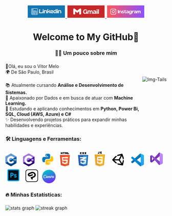###


<div align="center">
  <a href="https://www.linkedin.com/in/oficialvitormelo/" target="_blank">
    <img src="https://raw.githubusercontent.com/VitorMelo19/VitorMelo19/main/Logos/Linkedin.svg" height="40" alt="linkedin logo"  />
  </a>
  <a href="mailto:vitormeloemprego@gmail.com">
    <img src="https://raw.githubusercontent.com/VitorMelo19/VitorMelo19/main/Logos/Gmail.svg" height="40" alt="gmail logo"  />
  </a>
  <a href="https://www.instagram.com/oficialvitormelo/" target="_blank">
    <img src="https://raw.githubusercontent.com/VitorMelo19/VitorMelo19/main/Logos/Instagram.svg" height="40" alt="instagram logo"  />

  </a>
</div>

###

<h1 align="center">Welcome to My GitHub👋</h1>

###

<h3 align="center">👨‍💻 Um pouco sobre mim</h3> 

###

<p align="left">
  💙Olá, eu sou o Vitor Melo
  <br>🌍 De São Paulo, Brasil<br>
  <img align="right" height="150" src="https://art.ngfiles.com/images/2550000/2550853_dreamaster_tails.png?f1654027876" alt="Img-Tails"/>
  <br>📚 Atualmente cursando <strong>Análise e Desenvolvimento de Sistemas.</strong>
  <br>💭 Apaixonado por Dados e em busca de atuar com <strong>Machine Learning.</strong>
  <br>🎯 Estudando e aplicando conhecimentos em <strong> Python, Power Bi, SQL, Cloud (AWS, Azure) e C# </strong>
  <br>✨ Desenvolvendo projetos práticos para expandir minhas habilidades e experiências.</p> 



###

<h3 align="left">🛠 Linguagens e Ferramentas:</h3>

###

<div align="left">
  <img src="https://raw.githubusercontent.com/VitorMelo19/VitorMelo19/main/Logos/C%2B%2B.png" height="40" alt="c++ logo"  />
  <img width="12" />
  <img src="https://raw.githubusercontent.com/VitorMelo19/VitorMelo19/main/Logos/csharp.png" height="40" alt="csharp logo"  />
  <img width="12" />
  <img src="https://raw.githubusercontent.com/VitorMelo19/VitorMelo19/main/Logos/python.gif" height="44" alt="python logo"  />
  <img width="1" />
  <img src="https://raw.githubusercontent.com/VitorMelo19/VitorMelo19/main/Logos/Html.svg" height="44" alt="html logo"  />
  <img width="12" />
  <img src="https://raw.githubusercontent.com/VitorMelo19/VitorMelo19/main/Logos/css.png" height="44" alt="css logo"  />
  <img width="12" />
  <img src="https://raw.githubusercontent.com/VitorMelo19/VitorMelo19/main/Logos/javascript-seeklogo.png" height="46" alt="javascript logo"  />
  <img width="12" />
  <img src="https://raw.githubusercontent.com/VitorMelo19/VitorMelo19/main/Logos/unity-logo.svg" height="42" alt="unity logo"  />
  <img width="12" />
  <img src="https://raw.githubusercontent.com/VitorMelo19/VitorMelo19/main/Logos/vscode.svg" height="40" alt="visualstudio logo"  />
  <img width="8" />
  <img src="https://raw.githubusercontent.com/VitorMelo19/VitorMelo19/main/Logos/visual-studio.svg" height="47" alt="vscode logo"/>
  <img width="1" />
  <img src="https://raw.githubusercontent.com/VitorMelo19/VitorMelo19/main/Logos/adobe-photoshop.svg" height="50" alt="adobephotoshop logo"  />
  <img width="1" />
  <img src="https://raw.githubusercontent.com/VitorMelo19/VitorMelo19/main/Logos/clip-studio-paint.svg" height="47" alt="clip studio logo"  />
  <img width="1" />
  <img src="https://raw.githubusercontent.com/VitorMelo19/VitorMelo19/main/Logos/canva.png" height="42" alt="canva logo"  />
  <img width="8" />
  
</div>

###

<h3 align="left">🔥   Minhas Estatísticas:</h3>

###

  <div align="left">
  <img src="https://github-readme-stats.vercel.app/api?username=VitorMelo19&hide_title=false&hide_rank=false&show_icons=true&include_all_commits=true&count_private=true&disable_animations=false&theme=react&locale=pt-br&hide_border=false&order=1" height="150" alt="stats graph"  />
  <img src="https://streak-stats.demolab.com?user=VitorMelo19&locale=pt-br&mode=daily&theme=react&hide_border=false&border_radius=5&order=3" height="150" alt="streak graph"  /> <br>
</div>

###
